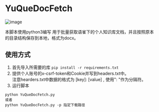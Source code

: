 # YuQueDocFetch
![image](https://github.com/hhuang00/YuQueDocFetch/assets/108319401/fa28369c-1b51-4429-85d2-df48f6aeb29c)

本脚本使用python3编写
用于批量获取语雀下的个人知识库文档，并且按照原本的目录结构保存到本地，格式为docx。
## 使用方式
1. 首先导入所需要的库
`pip install -r requirements.txt`
2. 提供个人账号的x-csrf-token和Cookie并写到headers.txt中。  
注意hearders.txt中数据的格式为 [key]: [value] , 使用": "作为分隔符。
3. 运行脚本
```
python YuQueDocFetch.py
或者
python YuQueDocFetch.py -p 指定下载路径
```

